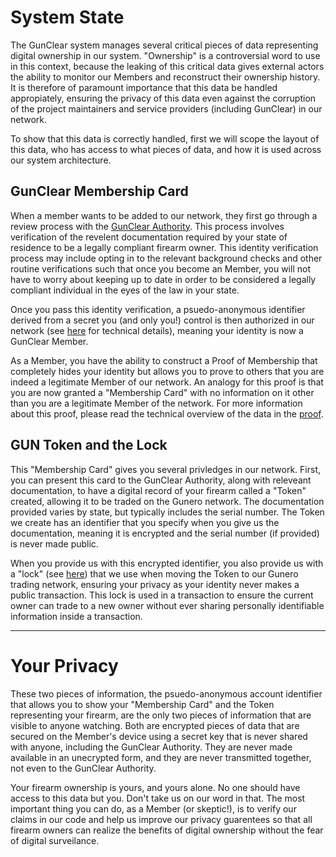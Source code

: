 # System State

The GunClear system manages several critical pieces of data representing digital ownership in our system.
"Ownership" is a controversial word to use in this context, because the leaking of this critical data gives
external actors the ability to monitor our Members and reconstruct their ownership history. It is therefore
of paramount importance that this data be handled appropiately, ensuring the privacy of this data even
against the corruption of the project maintainers and service providers (including GunClear) in our network.

To show that this data is correctly handled, first we will scope the layout of this data, who has access to
what pieces of data, and how it is used across our system architecture.

## GunClear Membership Card

When a member wants to be added to our network, they first go through a review process with the
[GunClear Authority](Actors.md#gunclear-authority). This process involves verification of the revelent
documentation required by your state of residence to be a legally compliant firearm owner. This identity
verification process may include opting in to the relevant background checks and other routine verifications
such that once you become an Member, you will not have to worry about keeping up to date in order to be
considered a legally compliant individual in the eyes of the law in your state.

Once you pass this identity verification, a psuedo-anonymous identifier derived from a secret you (and only
you!) control is then authorized in our network (see [here](https://github.com/GunClear/PlasmaRifle/wiki/Authlist)
for technical details), meaning your identity is now a GunClear Member.

As a Member, you have the ability to construct a Proof of Membership that completely hides your identity
but allows you to prove to others that you are indeed a legitimate Member of our network. An analogy for this
proof is that you are now granted a "Membership Card" with no information on it other than you are a legitimate
Member of the network. For more information about this proof, please read the technical overview of
the data in the [proof](https://github.com/GunClear/Specification/blob/master/Transaction.md#authorization-proof-both-parties-generate).

## GUN Token and the Lock

This "Membership Card" gives you several privledges in our network. First, you can present this card to the
GunClear Authority, along with releveant documentation, to have a digital record of your firearm called a
"Token" created, allowing it to be traded on the Gunero network. The documentation provided varies by state,
but typically includes the serial number. The Token we create has an identifier that you specify when you give
us the documentation, meaning it is encrypted and the serial number (if provided) is never made public.

When you provide us with this encrypted identifier, you also provide us with a "lock"
(see [here](https://github.com/GunClear/Specification/blob/master/Transaction.md#transaction-lock))
that we use when moving the Token to our Gunero trading network, ensuring your privacy as your identity
never makes a public transaction. This lock is used in a transaction to ensure the current owner can trade
to a new owner without ever sharing personally identifiable information inside a transaction.

---

# Your Privacy

These two pieces of information, the psuedo-anonymous account identifier that allows you to show your "Membership
Card" and the Token representing your firearm, are the only two pieces of information that are visible to anyone watching.
Both are encrypted pieces of data that are secured on the Member's device using a secret key that is never shared with
anyone, including the GunClear Authority. They are never made available in an unecrypted form, and they are never
transmitted together, not even to the GunClear Authority.

Your firearm ownership is yours, and yours alone. No one should have access to this data but you. Don't take us on our
word in that. The most important thing you can do, as a Member (or skeptic!), is to verify our claims in our code
and help us improve our privacy guarentees so that all firearm owners can realize the benefits of digital ownership
without the fear of digital surveilance.
